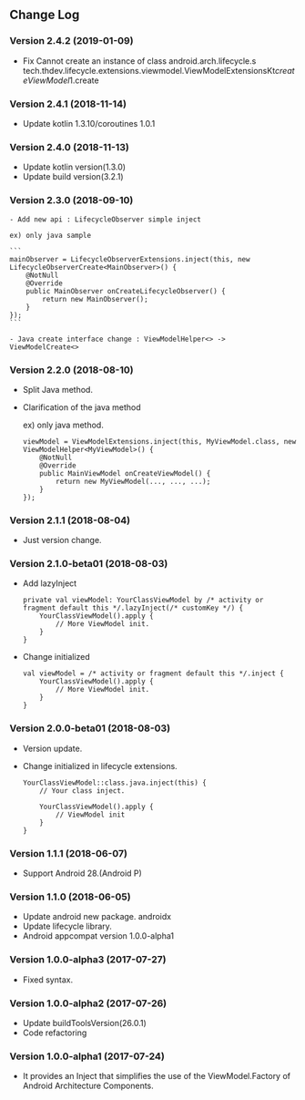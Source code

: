 ## Change Log

### Version 2.4.2 (2019-01-09)
- Fix Cannot create an instance of class android.arch.lifecycle.s tech.thdev.lifecycle.extensions.viewmodel.ViewModelExtensionsKt$createViewModel$1.create

### Version 2.4.1 (2018-11-14)
- Update kotlin 1.3.10/coroutines 1.0.1

### Version 2.4.0 (2018-11-13)
- Update kotlin version(1.3.0)
- Update build version(3.2.1)

### Version 2.3.0 (2018-09-10)
    - Add new api : LifecycleObserver simple inject

    ex) only java sample

    ```
    mainObserver = LifecycleObserverExtensions.inject(this, new LifecycleObserverCreate<MainObserver>() {
        @NotNull
        @Override
        public MainObserver onCreateLifecycleObserver() {
            return new MainObserver();
        }
    });
    ```

    - Java create interface change : ViewModelHelper<> -> ViewModelCreate<>


### Version 2.2.0 (2018-08-10)

- Split Java method.
- Clarification of the java method

  ex) only java method.

  ```
  viewModel = ViewModelExtensions.inject(this, MyViewModel.class, new ViewModelHelper<MyViewModel>() {
      @NotNull
      @Override
      public MainViewModel onCreateViewModel() {
          return new MyViewModel(..., ..., ...);
      }
  });
  ```


### Version 2.1.1 (2018-08-04)

- Just version change.


### Version 2.1.0-beta01 (2018-08-03)

- Add lazyInject

    ```
    private val viewModel: YourClassViewModel by /* activity or fragment default this */.lazyInject(/* customKey */) {
        YourClassViewModel().apply {
            // More ViewModel init.
        }
    }
    ```

- Change initialized

    ```
    val viewModel = /* activity or fragment default this */.inject {
        YourClassViewModel().apply {
            // More ViewModel init.
        }
    }
    ```


### Version 2.0.0-beta01 (2018-08-03)

- Version update.
- Change initialized in lifecycle extensions.

    ```
    YourClassViewModel::class.java.inject(this) {
        // Your class inject.

        YourClassViewModel().apply {
            // ViewModel init
        }
    }
    ```

### Version 1.1.1 (2018-06-07)

- Support Android 28.(Android P)


### Version 1.1.0 (2018-06-05)

- Update android new package. androidx
- Update lifecycle library.
- Android appcompat version 1.0.0-alpha1


### Version 1.0.0-alpha3 (2017-07-27)

- Fixed syntax.


### Version 1.0.0-alpha2 (2017-07-26)

- Update buildToolsVersion(26.0.1)
- Code refactoring


### Version 1.0.0-alpha1 (2017-07-24)

- It provides an Inject that simplifies the use of the ViewModel.Factory of Android Architecture Components.
